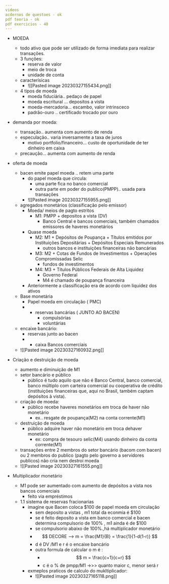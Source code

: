 ```yaml
---
videos
acdernos de questoes - ok 
pdf teoria - ok
pdf exercicios - 40 
---
```

- MOEDA
	- todo ativo que pode ser utilizado de forma imediata para realizar transações.
	- 3 funções:
		- reserva de valor
		- meio de troca
		- unidade de conta
	- caracterísicas
		- ![[Pasted image 20230327155434.png]]
	- 4 tipos de moeda
		- moeda fiduciária.. pedaço de papel
		- moeda escritural ... depositos a vista
		- moeda-mercadoria... escambo, valor intrinsceco
		- padrão-ouro .. certificado trocado por ouro

- demanda por moeda:
	- transação.. aumenta com aumento de renda
	- especulação.. varia inversamente a taxa de juros
		- motivo portfolio/financeiro... custo de oportunidade de ter dinheiro em caixa
	- precaução... aumenta com aumento de renda

- oferta de moeda
	- bacen emite papel moeda .. retem uma parte
		- do papel moeda que circula:
			- uma parte fica no banco comercial
			- outra parte em poder do publico(PMPP).. usada para transações
		- ![[Pasted image 20230327155955.png]]
	- agregados monetários (classificação pelo emissor)
		- Moeda/  meios de pagto estritos
			- M1: PMPP + depositos a vista (DV)
				- Banco Central e bancos comerciais, também chamados emissores de haveres monetários
		- Quase moeda
			- M2: M1 + Depósitos de Poupança + Títulos emitidos por Instituições Depositárias + Depósitos Especiais Remunerados
				- outros bancos e instituições financeiras não bancárias
			- M3: M2 + Cotas de Fundos de Investimentos + Operações Compromissadas Selic
				- fundos de investimentos
			- M4: M3 + Títulos Públicos Federais de Alta Liquidez
				- Governo Federal
				- M4 é chamado de poupança financeira
		- Anteriormente a classificação era de acordo com liquidez dos ativos
	- Base monetária
		- Papel moeda em circulação ( PMC)
		- + reservas bancárias ( JUNTO AO BACEN)
			- compulsórias
			- voluntárias
	- encaixe bancário:
		- reservas junto ao bacen
		- + caixa Bancos comerciais
	- ![[Pasted image 20230327160932.png]]

- Criação e destruição de moeda
	- aumento e diminuição de M1
	- setor bancário e público
		- público é tudo aquilo que não é Banco Central, banco comercial, banco múltiplo com carteira comercial ou cooperativa de crédito (instituições financeiras que, aqui no Brasil, também captam depósitos à vista).
	- criação de moeda:
		- público recebe haveres monetários em troca de haver não monetário
			- ex.. resgate de poupança(M2) na conta corrente(M1)
	- destruição de moeda
		- público adquire haver não monetário em  troca dehaver  monetário
			- ex: compra de tesouro selic(M4) usando dinheiro da conta corrente(M1)
	- transações entre 2 membros do setor bancário (bacom com bacen) ou 2 membros do publico (pagto pelo governo a servidores publicos) não cria nem destroi moeda
	- ![[Pasted image 20230327161555.png]]

- Multiplicador monetário
	- M1 pode ser aumentado com aumento de depósitos a vista nos bancos comerciais
		- feito via empréstimos
	- 1.1 sistema de reservas fracionarias
		- imagine que Bacen coloca $100 de papel moeda em circulação
			- sem deposito a vistas , m1 total da econmia é $100
			- se é feito deposito a vista em banco comercial e bacen determina compulsorio de 100% , m1 ainda é de $100
			- se compulsorio abaixo de 100%.,há multiplicador monetário
			- $$ DECORE --> m = \frac{M1}{B} = \frac{1}{1-d(1-r)} $$
			- d é DV /M1 e r é o encaixe bancário
			- outra formula de calcular o m é :
				- $$ m = \frac{c+1}{c+r} $$
				- c é o % de pmpp/M1 ->>> quanto maior c, menor será r
		- exmeplos praticos de calculo do mukltiplicador:
			- ![[Pasted image 20230327165118.png]]

	
